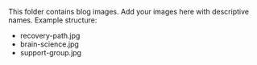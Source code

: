 This folder contains blog images. Add your images here with descriptive names.
Example structure:
- recovery-path.jpg
- brain-science.jpg
- support-group.jpg
